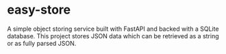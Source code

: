 # easy-store

A simple object storing service built with FastAPI and backed with a SQLite database.
This project stores JSON data which can be retrieved as a string or as fully parsed JSON.

